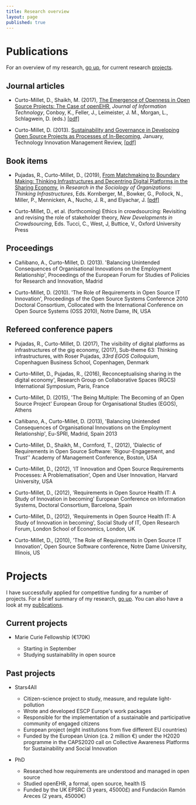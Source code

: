 ```yaml
---
title: Research overview
layout: page
published: true
---
```


<!-- My research focuses on two main tracks (see [publications](#publications) and [projects](#projects) for more information).

- (1) Alternative forms of production (e.g. open source, Free software, crowdsourcing, open innovation) and information systems development (ISD):

  - Theorising ISD in open source. Open source is often understood to be an alternative to 'traditional' development, but not theorising why that is limits how deeply we can study such development processes of software creation;
  - Understanding the impact of community interpretations of open source and what it means to them. How communities varyingly understand open source will influence the importance given to openness and how they will put it into practice. In turn, such interpretations will influence how they manage their software and community participation;
  - Researching open source requirements as organising artefacts. If, as extant research suggests, open source is often considered informal and indeterminate regarding requirements management, then what are the implications to the open source project organisation?;
  - Citizen-science and the creation of sustainable communities;
  - Sustainability in open source (see [current project](#current-projects));
  - Studying the community-side of open innovation. Most literature in open innovation is strategic and firm-oriented, theorising on the way that firms can appropriate external sources of knowledge. Little is known, however, about what's going on on the othe side.

- (2) Ethics of the alternative forms of production:

  - Developing stakeholder theory to account for the particularities of these forms of participation;
  - Offering a critique of the sharing economy from an information systems perspective;
  - Theorising the notion of well-being and happiness in the increasingly boundary-less contexts afforded by the alternative forms of production. -->

# Publications

For an overview of my research, [go up](#top), for current research [projects](#projects).

## Journal articles

- Curto-Millet, D., Shaikh, M. (2017), [The Emergence of Openness in Open Source Projects: The Case of openEHR](https://link.springer.com/article/10.1057/s41265-017-0042-x), _Journal of Information Technology_, Conboy, K., Feller, J., Leimeister, J. M., Morgan, L., Schlagwein, D. (eds.) [[pdf]](/assets/JIT_article_DCM_MS.pdf)

- Curto-Millet, D. (2013). [Sustainability and Governance in Developing Open Source Projects as Processes of In-Becoming](http://timreview.ca/article/649), January, Technology Innovation Management Review, [[pdf]](https://timreview.ca/sites/default/files/article_PDF/Curto-Millet_TIMReview_January2013.pdf)

## Book items

- Pujadas, R., Curto-Millet, D., (2019), [From Matchmaking to Boundary Making: Thinking Infrastructures and Decentring Digital Platforms in the Sharing Economy](https://www.emerald.com/insight/content/doi/10.1108/S0733-558X20190000062017/full/html), in *Research in the Sociology of Organizations: Thinking Infrastructures*, Eds. Kornberger, M., Bowker, G., Pollock, N., Miller, P., Mennicken, A., Nucho, J. R., and Elyachar, J. [[pdf]](http://eprints.lse.ac.uk/100917/1/Pujadas_matchmaking_boundary_making.pdf")

- Curto-Millet, D., et al. (forthcoming) Ethics in crowdsourcing: Revisiting and revising the role of stakeholder theory, _New Developments in Crowdsourcing_, Eds. Tucci, C., West, J, Buttice, V., Oxford University Press

## Proceedings

- Cañibano, A., Curto-Millet, D. (2013). 'Balancing Unintended Consequences of Organisational Innovations on the Employment Relationship', Proceedings of the European Forum for Studies of Policies for Research and Innovation, Madrid

- Curto-Millet, D. (2010). 'The Role of Requirements in Open Source IT Innovation', Proceedings of the Open Source Systems Conference 2010 Doctoral Consortium, Collocated with the International Conference on Open Source Systems (OSS 2010), Notre Dame, IN, USA

## Refereed conference papers

- Pujadas, R., Curto-Millet, D. (2017), The visibility of digital platforms as infrastructures of the gig economy, (2017), Sub-theme 63: Thinking infrastructures, with Roser Pujadas, _33rd EGOS Colloquium_, Copenhaguen Business School, Copenhagen, Denmark

- Curto-Millet, D., Pujadas, R., (2016), Reconceptualising sharing in the digital economy', Research Group on Collaborative Spaces (RGCS) International Symposium, Paris, France

<!-- - Curto-Millet, D., Cañibano, A., (2016) 'Open source success: A critical case of long-term implementation' Global Innovation and Knowledge Academy (GIKA), Valencia, Spain -->

- Curto-Millet, D. (2015), 'The Being Multiple: The Becoming of an Open Source Project' European Group for Organisational Studies (EGOS), Athens

- Cañibano, A., Curto-Millet, D. (2013), 'Balancing Unintended Consequences of Organisational Innovations on the Employment Relationship', Eu-SPRI, Madrid, Spain 2013

- Curto-Millet, D., Shaikh, M., Cornford, T., (2012), 'Dialectic of Requirements in Open Source Software: 'Rigour-Engagement, and Trust'' Academy of Management Conference, Boston, USA

- Curto-Millet, D., (2012), 'IT Innovation and Open Source Requirements Processes: A Problematisation', Open and User Innovation, Harvard University, USA

- Curto-Millet, D., (2012), 'Requirements in Open Source Health IT: A Study of Innovation in becoming' European Conference on Information Systems, Doctoral Consortium, Barcelona, Spain

- Curto-Millet, D., (2012), 'Requirements in Open Source Health IT: A Study of Innovation in becoming', Social Study of IT, Open Research Forum, London School of Economics, London, UK

- Curto-Millet, D., (2010), 'The Role of Requirements in Open Source IT Innovation', Open Source Software conference, Notre Dame University, Illinois, US

# Projects

I have successfully applied for competitive funding for a number of projects. For a brief summary of my research, [go up](#top). You can also have a look at my [publications](#publications).

## Current projects

- Marie Curie Fellowship (€170K)

  - Starting in September
  - Studying sustainability in open source

## Past projects

- Stars4All

  - Citizen-science project to study, measure, and regulate light-pollution
  - Wrote and developed ESCP Europe's work packages
  - Responsible for the implementation of a sustainable and participative community of engaged citizens
  - European project (eight institutions from five different EU countries)
  - Funded by the European Union (ca. 2 million €) under the H2020 programme in the CAPS2020 call on Collective Awareness Platforms for Sustainability and Social Innovation

- PhD

  - Researched how requirements are understood and managed in open source
  - Studied openEHR, a formal, open source, health IS
  - Funded by the UK EPSRC (3 years, 45000£) and Fundación Ramón Areces (2 years, 45000€)
